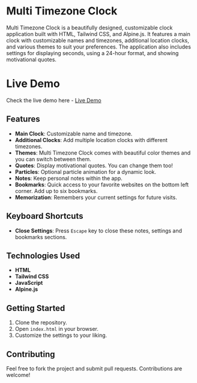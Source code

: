 # Multi Timezone Clock

Multi Timezone Clock is a beautifully designed, customizable clock application built with HTML, Tailwind CSS, and Alpine.js. It features a main clock with customizable names and timezones, additional location clocks, and various themes to suit your preferences. The application also includes settings for displaying seconds, using a 24-hour format, and showing motivational quotes. 

# Live Demo 
Check the live demo here - [Live Demo](https://kstmostofa.github.io/multi-timezone-clock)

## Features

- **Main Clock**: Customizable name and timezone.
- **Additional Clocks**: Add multiple location clocks with different timezones.
- **Themes**: Multi Timezone Clock comes with beautiful color themes and you can switch between them.
- **Quotes**: Display motivational quotes. You can change them too!
- **Particles**: Optional particle animation for a dynamic look.
- **Notes**: Keep personal notes within the app.
- **Bookmarks**: Quick access to your favorite websites on the bottom left corner. Add up to six bookmarks.
- **Memorization**: Remembers your current settings for future visits.

## Keyboard Shortcuts
- **Close Settings**: Press `Escape` key to close these notes, settings and bookmarks sections.


## Technologies Used

- **HTML**
- **Tailwind CSS**
- **JavaScript**
- **Alpine.js**

## Getting Started

1. Clone the repository.
2. Open `index.html` in your browser.
3. Customize the settings to your liking.

## Contributing

Feel free to fork the project and submit pull requests. Contributions are welcome!



